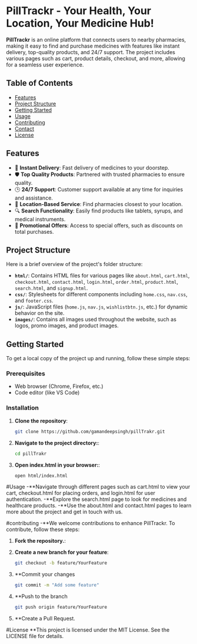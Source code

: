 # PillTrackr - Your Health, Your Location, Your Medicine Hub!

**PillTrackr** is an online platform that connects users to nearby pharmacies, making it easy to find and purchase medicines with features like instant delivery, top-quality products, and 24/7 support. The project includes various pages such as cart, product details, checkout, and more, allowing for a seamless user experience.

## Table of Contents
- [Features](#features)
- [Project Structure](#project-structure)
- [Getting Started](#getting-started)
- [Usage](#usage)
- [Contributing](#contributing)
- [Contact](#contact)
- [License](#license)

## Features
- 🚚 **Instant Delivery**: Fast delivery of medicines to your doorstep.
- 🛡️ **Top Quality Products**: Partnered with trusted pharmacies to ensure quality.
- 🕒 **24/7 Support**: Customer support available at any time for inquiries and assistance.
- 📍 **Location-Based Service**: Find pharmacies closest to your location.
- 🔍 **Search Functionality**: Easily find products like tablets, syrups, and medical instruments.
- 💬 **Promotional Offers**: Access to special offers, such as discounts on total purchases.

## Project Structure
Here is a brief overview of the project's folder structure:

- **`html/`**: Contains HTML files for various pages like `about.html`, `cart.html`, `checkout.html`, `contact.html`, `login.html`, `order.html`, `product.html`, `search.html`, and `signup.html`.
- **`css/`**: Stylesheets for different components including `home.css`, `nav.css`, and `footer.css`.
- **`js/`**: JavaScript files (`home.js`, `nav.js`, `wishlistbtn.js`, etc.) for dynamic behavior on the site.
- **`images/`**: Contains all images used throughout the website, such as logos, promo images, and product images.

## Getting Started

To get a local copy of the project up and running, follow these simple steps:

### Prerequisites
- Web browser (Chrome, Firefox, etc.)
- Code editor (like VS Code)

### Installation

1. **Clone the repository**:
   ```bash
   git clone https://github.com/gamandeepsingh/pillTrakr.git

2. **Navigate to the project directory:**:
   ```bash
   cd pillTrakr

3. **Open index.html in your browser:**:
   ```bash
   open html/index.html

#Usage
-**Navigate through different pages such as cart.html to view your cart, checkout.html for placing orders, and login.html for user authentication.
-**Explore the search.html page to look for medicines and healthcare products.
-**Use the about.html and contact.html pages to learn more about the project and get in touch with us.

#contributing
-**We welcome contributions to enhance PillTrackr. To contribute, follow these steps:

1. **Fork the repository.**:


2. **Create a new branch for your feature**:
   ```bash
   git checkout -b feature/YourFeature

3. **Commit your changes
   ```bash
   git commit -m "Add some feature"

4. **Push to the branch
   ```bash
   git push origin feature/YourFeature

3. **Create a Pull Request.

#License
**This project is licensed under the MIT License. See the LICENSE file for details.









